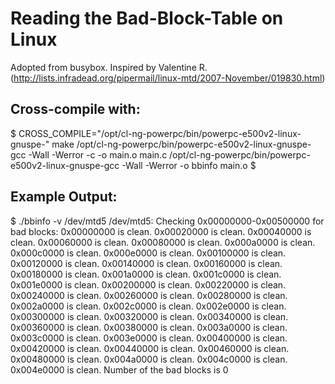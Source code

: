# Reading the Bad-Block-Table on Linux

Adopted from busybox. Inspired by Valentine R.
(http://lists.infradead.org/pipermail/linux-mtd/2007-November/019830.html)


## Cross-compile with:

$ CROSS_COMPILE="/opt/cl-ng-powerpc/bin/powerpc-e500v2-linux-gnuspe-" make
/opt/cl-ng-powerpc/bin/powerpc-e500v2-linux-gnuspe-gcc -Wall -Werror -c -o main.o main.c
/opt/cl-ng-powerpc/bin/powerpc-e500v2-linux-gnuspe-gcc -Wall -Werror -o bbinfo main.o
$ 



## Example Output:

$ ./bbinfo -v /dev/mtd5
/dev/mtd5: Checking 0x00000000-0x00500000 for bad blocks:
  0x00000000 is clean.
  0x00020000 is clean.
  0x00040000 is clean.
  0x00060000 is clean.
  0x00080000 is clean.
  0x000a0000 is clean.
  0x000c0000 is clean.
  0x000e0000 is clean.
  0x00100000 is clean.
  0x00120000 is clean.
  0x00140000 is clean.
  0x00160000 is clean.
  0x00180000 is clean.
  0x001a0000 is clean.
  0x001c0000 is clean.
  0x001e0000 is clean.
  0x00200000 is clean.
  0x00220000 is clean.
  0x00240000 is clean.
  0x00260000 is clean.
  0x00280000 is clean.
  0x002a0000 is clean.
  0x002c0000 is clean.
  0x002e0000 is clean.
  0x00300000 is clean.
  0x00320000 is clean.
  0x00340000 is clean.
  0x00360000 is clean.
  0x00380000 is clean.
  0x003a0000 is clean.
  0x003c0000 is clean.
  0x003e0000 is clean.
  0x00400000 is clean.
  0x00420000 is clean.
  0x00440000 is clean.
  0x00460000 is clean.
  0x00480000 is clean.
  0x004a0000 is clean.
  0x004c0000 is clean.
  0x004e0000 is clean.
Number of the bad blocks is 0
#
